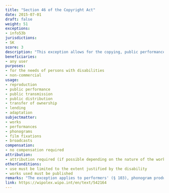 ```yaml
---
title: "Section 46 of the Copyright Act"
date: 2015-07-01
draft: false
weight: 51
exceptions:
- info53b
jurisdictions:
- SK
score: 3
description: "This exception allows for the copying, public performance, public transmission, public distribution, transfer of ownership or lending of a published work, if such use is made exclusively for the needs of persons with disabilities and to the extent justified by the disability and the purpose of that use is not directly or indirectly commercial. In addition, the exception allows for the verbal description of an image component of a work or an audiovisual work or for the separation from the audiovisual work of its audio component for the benefit of persons with disabilities and to the extent justified by their disability. It also covers the use of sound component of an audiovisual work, the use of an audiovisual work supplemented by a verbal expression of its visual component or the use of the sound component of an audiovisual work thus supplemented; as well as the production of audio recordings of a verbal work exclusively for the needs of persons with disabilities to the extent justified by their disability; and the use of such a phonogram." 
beneficiaries:
- any user
purposes: 
- for the needs of persons with disabilities 
- non-commercial
usage:
- reproduction
- public performance
- public transmission
- public distribution
- transfer of ownership 
- lending 
- adaptation
subjectmatter:
- works
- performances
- phonograms
- film fixations
- broadcasts
compensation:
- no compensation required
attribution: 
- attribution required (if possible depending on the nature of the work and the manner of use of the work)
otherConditions: 
- use must be limited to the extent justified by the disability
- works used must be published
remarks: "The exception applies to performers' (§ 103), phonogram producers' (§113), audiovisual producers' (§121) and broadcasters' (§127.1) rights.<br /><br />Pursuant to §35(2) of the Copyright Act, the name of the author or his pseudonym, if it is not an anonymous work, or the name of the person under whose name, trade name or title the work is presented to the public, as well as the work title and source, must be stated in all cases under §38 and §§ 40 to 57, if this is possible depending on the nature of the work and the manner of use of the work."
link: https://wipolex.wipo.int/en/text/542164
---
```

